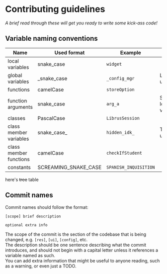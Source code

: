 # Contributing guidelines
_A brief read through these will get you ready to write some kick-ass code!_

## Variable naming conventions

| **Name**               | **Used format**        | **Example**           | **Notes**              |
|------------------------|------------------------|-----------------------|------------------------|
| local variables        | snake\_case            | `widget`              |                        |
| global variables       | \_snake\_case          | `_config_mgr`       | Leading underscore     |
| functions              | camelCase              | `storeOption`         |                        |
| function arguments     | snake_case             | `arg_a`               | Same as local variable |
| classes                | PascalCase             | `LibrusSession`       |                        |
| class member variables | snake\_case\_          | `hidden_idk_`       | Trailing underscore    |
| class member functions | camelCase              | `checkIfStudent`      |                        |
| constants              | SCREAMING\_SNAKE\_CASE | `SPANISH_INQUISITION` |                        |

here's ~~tree~~ table

## Commit names

Commit names should follow the format:
```
[scope] brief description

optional extra info
```  

The scope of the commit is the section of the codebase that is being changed, e.g. `[res]`, `[ui]`, `[config]`, etc.  
The description should be one sentence describing what the commit introduces, and should not begin with a capital letter unless it references a variable named as such.  
You can add extra information that might be useful to anyone reading, such as a warning, or even just a TODO.

